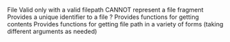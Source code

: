 File
    Valid only with a valid filepath
    CANNOT represent a file fragment
    Provides a unique identifier to a file ?
    Provides functions for getting contents
    Provides functions for getting file path in a variety of forms (taking different arguments as needed)

